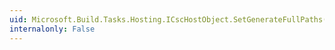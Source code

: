 ```yaml
---
uid: Microsoft.Build.Tasks.Hosting.ICscHostObject.SetGenerateFullPaths(System.Boolean)
internalonly: False
---
```

